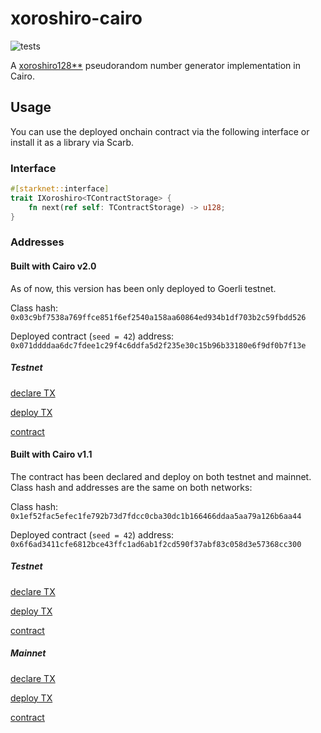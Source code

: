 # xoroshiro-cairo

![tests](https://github.com/milancermak/xoroshiro-cairo/actions/workflows/scarb.yml/badge.svg)

A [xoroshiro128**](https://prng.di.unimi.it/) pseudorandom number generator implementation in Cairo.

## Usage

You can use the deployed onchain contract via the following interface or install it as a library via Scarb.

### Interface

```rust
#[starknet::interface]
trait IXoroshiro<TContractStorage> {
    fn next(ref self: TContractStorage) -> u128;
}
```

### Addresses

#### Built with Cairo v2.0

As of now, this version has been only deployed to Goerli testnet.

Class hash: `0x03c9bf7538a769ffce851f6ef2540a158aa60864ed934b1df703b2c59fbdd526`

Deployed contract (`seed = 42`) address: `0x071ddddaa6dc7fdee1c29f4c6ddfa5d2f235e30c15b96b33180e6f9df0b7f13e`

##### Testnet

[declare TX](https://testnet.starkscan.co/tx/0x036175d8893485daf7a1748fe57fdfa74b4c3d7312175004e7c57b5e3b293611)

[deploy TX](https://testnet.starkscan.co/tx/0x26948390a4987ca565547b80594175170aa4cb1bdffbf08846108fe4dc66845#overview)

[contract](https://testnet.starkscan.co/contract/0x071ddddaa6dc7fdee1c29f4c6ddfa5d2f235e30c15b96b33180e6f9df0b7f13e)

#### Built with Cairo v1.1

The contract has been declared and deploy on both testnet and mainnet. Class hash and addresses are the same on both networks:

Class hash: `0x1ef52fac5efec1fe792b73d7fdcc0cba30dc1b166466ddaa5aa79a126b6aa44`

Deployed contract (`seed = 42`) address: `0x6f6ad3411cfe6812bce43ffc1ad6ab1f2cd590f37abf83c058d3e57368cc300`

##### Testnet

[declare TX](https://testnet.starkscan.co/tx/0x62aefa6f5d91b79922b99669afc786a3b0a2003d9c29b997ec4b1a06c3566a9)

[deploy TX](https://testnet.starkscan.co/tx/0x20cbcd737cb81f756dfb3bd9ca75194b002c077ca9124c9510a86c9f617bf25)

[contract](https://testnet.starkscan.co/contract/0x06f6ad3411cfe6812bce43ffc1ad6ab1f2cd590f37abf83c058d3e57368cc300)

##### Mainnet

[declare TX](https://starkscan.co/tx/0x609db6a72e0b0be6ad3075531314ae7349858cd785c418d0fbfbf597c4c6a7f)

[deploy TX](https://starkscan.co/tx/0x17ab4baf84079fdf3dbc8822fc26e05534fd4a431af3c88b0f852ee67db2a89)

[contract](https://starkscan.co/contract/0x06f6ad3411cfe6812bce43ffc1ad6ab1f2cd590f37abf83c058d3e57368cc300)
